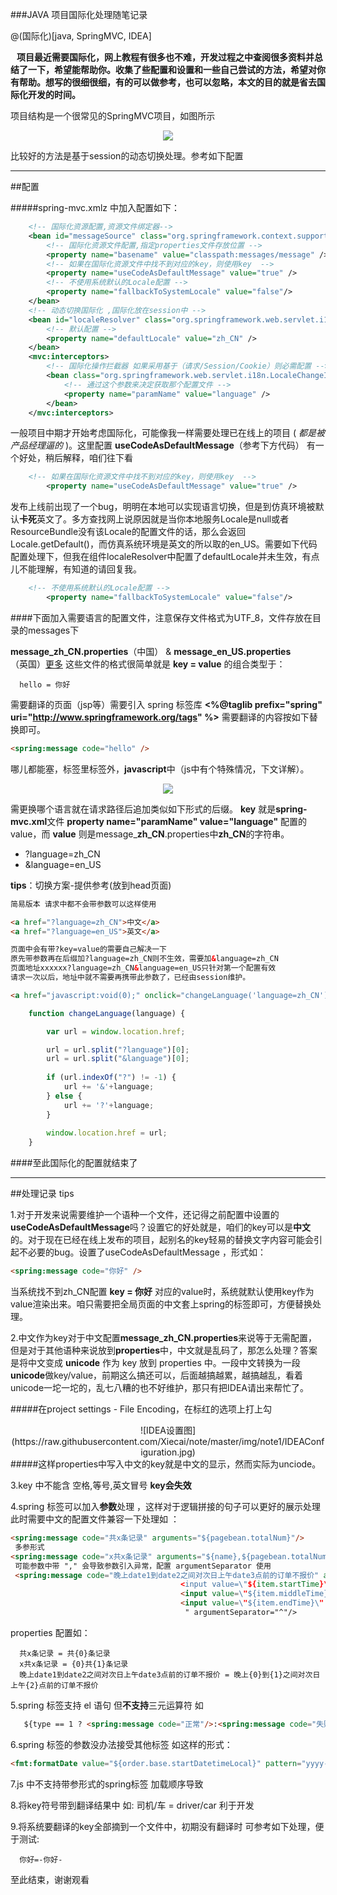 ###JAVA 项目国际化处理随笔记录  

@(国际化)[java, SpringMVC, IDEA]
 
 **&nbsp;&nbsp;&nbsp;项目最近需要国际化，网上教程有很多也不难，开发过程之中查阅很多资料并总结了一下，希望能帮助你。收集了些配置和设置和一些自己尝试的方法，希望对你有帮助。想写的很细很细，有的可以做参考，也可以忽略，本文的目的就是省去国际化开发的时间。**

项目结构是一个很常见的SpringMVC项目，如图所示
 
 <div align="center"> 
 <img src="https://raw.githubusercontent.com/Xiecai/note/master/img/note1/projectStructure.png"/></div>
   
比较好的方法是基于session的动态切换处理。参考如下配置

----

##配置

#####spring-mvc.xmlz 中加入配置如下：
```xml
    <!-- 国际化资源配置,资源文件绑定器-->
    <bean id="messageSource" class="org.springframework.context.support.ReloadableResourceBundleMessageSource">
        <!-- 国际化资源文件配置,指定properties文件存放位置 -->
        <property name="basename" value="classpath:messages/message" />
        <!-- 如果在国际化资源文件中找不到对应的key，则使用key  -->
        <property name="useCodeAsDefaultMessage" value="true" />
        <!-- 不使用系统默认的Locale配置 -->
        <property name="fallbackToSystemLocale" value="false"/>
    </bean>
    <!-- 动态切换国际化 ,国际化放在session中 -->
    <bean id="localeResolver" class="org.springframework.web.servlet.i18n.SessionLocaleResolver">
        <!-- 默认配置 -->
        <property name="defaultLocale" value="zh_CN" />
    </bean>
    <mvc:interceptors>
        <!-- 国际化操作拦截器 如果采用基于（请求/Session/Cookie）则必需配置 -->
        <bean class="org.springframework.web.servlet.i18n.LocaleChangeInterceptor">
            <!-- 通过这个参数来决定获取那个配置文件 -->
            <property name="paramName" value="language" />
        </bean>
    </mvc:interceptors>
```

一般项目中期才开始考虑国际化，可能像我一样需要处理已在线上的项目 ( *都是被产品经理逼的* )。这里配置 **useCodeAsDefaultMessage**（参考下方代码） 有一个好处，稍后解释，咱们往下看

```xml
    <!-- 如果在国际化资源文件中找不到对应的key，则使用key  -->
        <property name="useCodeAsDefaultMessage" value="true" />
```

发布上线前出现了一个bug，明明在本地可以实现语言切换，但是到仿真环境被默认**卡死**英文了。多方查找网上说原因就是当你本地服务Locale是null或者ResourceBundle没有该Locale的配置文件的话，那么会返回Locale.getDefault()，而仿真系统环境是英文的所以取的en_US。需要如下代码配置处理下，但我在组件localeResolver中配置了defaultLocale并未生效，有点儿不能理解，有知道的请回复我。

```xml
    <!-- 不使用系统默认的Locale配置 -->
        <property name="fallbackToSystemLocale" value="false"/>
```

####下面加入需要语言的配置文件，注意保存文件格式为UTF_8，文件存放在目录的messages下

**message_zh_CN.properties**（中国） & **message_en_US.properties**（英国）[更多](http://www.lingoes.cn/zh/translator/langcode.htm) 这些文件的格式很简单就是 **key = value** 的组合类型于：

```properties
  hello = 你好
```

需要翻译的页面（jsp等）需要引入 spring 标签库
 **<%@taglib prefix="spring" uri="http://www.springframework.org/tags" %>** 需要翻译的内容按如下替换即可。

```html
<spring:message code="hello" />
```

哪儿都能塞，标签里标签外，**javascript**中（js中有个特殊情况，下文详解）。

 <div align="center"> 
 <img src="https://raw.githubusercontent.com/Xiecai/note/master/img/note1/material1.png"/></div>
 
需更换哪个语言就在请求路径后追加类似如下形式的后缀。 **key**  就是**spring-mvc.xml**文件 **property name="paramName" value="language"**  配置的value，而 **value** 则是message_**zh_CN**.properties中**zh_CN**的字符串。

- ?language=zh_CN
- &language=en_US

**tips**：切换方案-提供参考(放到head页面)

```html
简易版本 请求中都不会带参数可以这样使用

<a href="?language=zh_CN">中文</a>
<a href="?language=en_US">英文</a>

页面中会有带?key=value的需要自己解决一下
原先带参数再在后缀加?language=zh_CN则不生效，需要加&language=zh_CN
页面地址xxxxxx?language=zh_CN&language=en_US只针对第一个配置有效
请求一次以后，地址中就不需要再携带此参数了，已经由session维护。

<a href="javascript:void(0);" onclick="changeLanguage('language=zh_CN');">中文</a>
```

```javascript
    function changeLanguage(language) {

        var url = window.location.href;

        url = url.split("?language")[0];
        url = url.split("&language")[0];
        
        if (url.indexOf("?") != -1) {
            url += '&'+language;
        } else {
            url += '?'+language;
        }
        
        window.location.href = url;
    }
```

####至此国际化的配置就结束了

---
##处理记录 tips

1.对于开发来说需要维护一个语种一个文件，还记得之前配置中设置的**useCodeAsDefaultMessage**吗？设置它的好处就是，咱们的key可以是**中文**的。对于现在已经在线上发布的项目，起别名的key轻易的替换文字内容可能会引起不必要的bug。设置了useCodeAsDefaultMessage ，形式如：

```html
<spring:message code="你好" />
```

当系统找不到zh_CN配置 **key = 你好** 对应的value时，系统就默认使用key作为value渲染出来。咱只需要把全局页面的中文套上spring的标签即可，方便替换处理。

2.中文作为key对于中文配置**message_zh_CN.properties**来说等于无需配置，但是对于其他语种来说放到**properties**中，中文就是乱码了，那怎么处理？答案是将中文变成 **unicode** 作为 key 放到 properties 中。一段中文转换为一段**unicode**做key/value，前期这么搞还可以，后面越搞越累，越搞越乱，看着unicode一坨一坨的，乱七八糟的也不好维护，那只有把IDEA请出来帮忙了。

#####在project settings - File Encoding，在标红的选项上打上勾
 <div align="center"> 
 ![IDEA设置图](https://raw.githubusercontent.com/Xiecai/note/master/img/note1/IDEAConfiguration.jpg)</div>
#####这样properties中写入中文的key就是中文的显示，然而实际为unciode。

3.key 中不能含 空格,等号,英文冒号 **key会失效**

4.spring 标签可以加入**参数**处理 ，这样对于逻辑拼接的句子可以更好的展示处理 此时需要中文的配置文件兼容一下处理如 ：

```html
<spring:message code="共x条记录" arguments="${pagebean.totalNum}"/>
 多参形式
<spring:message code="x共x条记录" arguments="${name},${pagebean.totalNum}"/>
 可能参数中带 "," 会导致参数引入异常，配置 argumentSeparator 使用
 <spring:message code="晚上date1到date2之间对次日上午date3点前的订单不报价" arguments="
                                      <input value=\"${item.startTime}\" old=\"${item.startTime}\" class=\"aa\" id=\"priceRuleSeting_startTime${vs.index}\"  onkeyup=\"value=this.value.replace(/\D+/g,'')\"/>^
                                      <input value=\"${item.middleTime}\" old=\"${item.middleTime}\" class=\"aa\" id=\"priceRuleSeting_middleTime${vs.index}\"  onkeyup=\"value=this.value.replace(/\D+/g,'')\"/>^
                                      <input value=\"${item.endTime}\" old=\"${item.endTime}\" class=\"aa\" id=\"priceRuleSeting_endTime${vs.index}\"  onkeyup=\"value=this.value.replace(/\D+/g,'')\"/>
                                       " argumentSeparator="^"/>
```

properties 配置如：

```properties 
  共x条记录 = 共{0}条记录
  x共x条记录 = {0}共{1}条记录
  晚上date1到date2之间对次日上午date3点前的订单不报价 = 晚上{0}到{1}之间对次日上午{2}点前的订单不报价
```

5.spring 标签支持 el 语句 但**不支持**三元运算符 如

```html
   ${type == 1 ? <spring:message code="正常"/>:<spring:message code="失败"/>}
```
6.spring 标签的参数没办法接受其他标签 如这样的形式：

```html
<fmt:formatDate value="${order.base.startDatetimeLocal}" pattern="yyyy-MM-dd HH:mm"/>
```
7.js 中不支持带参形式的spring标签 加载顺序导致

8.将key符号带到翻译结果中 如: 司机/车 = driver/car 利于开发

9.将系统要翻译的key全部摘到一个文件中，初期没有翻译时 可参考如下处理，便于测试:

```properties 
  你好=-你好-
```

至此结束，谢谢观看

